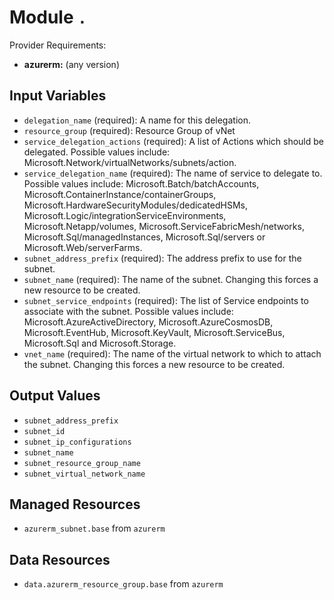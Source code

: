
# Module `.`

Provider Requirements:
* **azurerm:** (any version)

## Input Variables
* `delegation_name` (required): A name for this delegation.
* `resource_group` (required): Resource Group of vNet
* `service_delegation_actions` (required): A list of Actions which should be delegated. Possible values include: Microsoft.Network/virtualNetworks/subnets/action.
* `service_delegation_name` (required): The name of service to delegate to. Possible values include: Microsoft.Batch/batchAccounts, Microsoft.ContainerInstance/containerGroups, Microsoft.HardwareSecurityModules/dedicatedHSMs, Microsoft.Logic/integrationServiceEnvironments, Microsoft.Netapp/volumes, Microsoft.ServiceFabricMesh/networks, Microsoft.Sql/managedInstances, Microsoft.Sql/servers or Microsoft.Web/serverFarms.
* `subnet_address_prefix` (required): The address prefix to use for the subnet.
* `subnet_name` (required): The name of the subnet. Changing this forces a new resource to be created.
* `subnet_service_endpoints` (required): The list of Service endpoints to associate with the subnet. Possible values include: Microsoft.AzureActiveDirectory, Microsoft.AzureCosmosDB, Microsoft.EventHub, Microsoft.KeyVault, Microsoft.ServiceBus, Microsoft.Sql and Microsoft.Storage.
* `vnet_name` (required): The name of the virtual network to which to attach the subnet. Changing this forces a new resource to be created.

## Output Values
* `subnet_address_prefix`
* `subnet_id`
* `subnet_ip_configurations`
* `subnet_name`
* `subnet_resource_group_name`
* `subnet_virtual_network_name`

## Managed Resources
* `azurerm_subnet.base` from `azurerm`

## Data Resources
* `data.azurerm_resource_group.base` from `azurerm`

